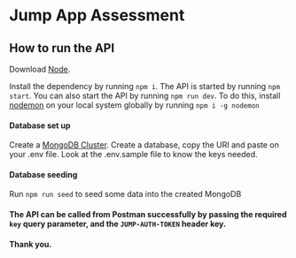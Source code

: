 # Jump App Assessment

## How to run the API

Download [Node](https://nodejs.org/en/download/).

Install the dependency by running `npm i`. The API is started by running `npm start`. You can also start the API by running `npm run dev`. To do this, install [nodemon](https://www.npmjs.com/package/nodemon) on your local system globally by running `npm i -g nodemon`

#### Database set up
Create a [MongoDB Cluster](https://cloud.mongodb.com/v2/62c3e15e7300f32ebd92b7b7#clusters). Create a database, copy the URI and paste on your .env file. Look at the .env.sample file to know the keys needed.

#### Database seeding
Run `npm run seed` to seed some data into the created MongoDB

#### The API can be called from Postman successfully by passing the required `key` query parameter, and the `JUMP-AUTH-TOKEN` header key.

#### Thank you.
